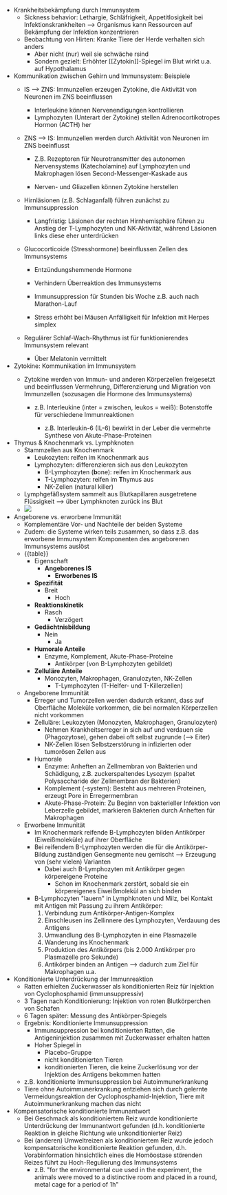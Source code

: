 - Krankheitsbekämpfung durch Immunsystem
    - Sickness behavior: Lethargie, Schläfrigkeit, Appetitlosigkeit bei Infektionskrankheiten —> Organismus kann Ressourcen auf Bekämpfung der Infektion konzentrieren
    - Beobachtung von Hirten: Kranke Tiere der Herde verhalten sich anders
        - Aber nicht (nur) weil sie schwäche rsind
        - Sondern gezielt: Erhöhter [[Zytokin]]-Spiegel im Blut wirkt u.a. auf Hypothalamus
- Kommunikation zwischen Gehirn und Immunsystem: Beispiele
    - IS --> ZNS: Immunzellen erzeugen Zytokine, die Aktivität von Neuronen im ZNS beeinflussen
        - Interleukine können Nervenendigungen kontrollieren
        - Lymphozyten (Unterart der Zytokine) stellen Adrenocortikotropes Hormon (ACTH) her
    - ZNS --> IS: Immunzellen werden durch Aktivität von Neuronen im ZNS beeinflusst

        - Z.B. Rezeptoren für Neurotransmitter des autonomen Nervensystems
(Katecholamine) auf Lymphozyten und Makrophagen lösen Second-Messenger-Kaskade aus

        - Nerven- und Gliazellen können Zytokine herstellen
    - Hirnläsionen (z.B. Schlaganfall) führen zunächst zu Immunsuppression

        - Langfristig: Läsionen der rechten Hirnhemisphäre führen zu Anstieg der T-Lymphozyten und NK-Aktivität, während Läsionen links diese eher unterdrücken
    - Glucocorticoide (Stresshormone) beeinflussen Zellen des Immunsystems

        - Entzündungshemmende Hormone

        - Verhindern Überreaktion des Immunsystems

        - Immunsuppression für Stunden bis Woche z.B. auch nach Marathon-Lauf

        - Stress erhöht bei Mäusen Anfälligkeit für Infektion mit Herpes simplex

    - Regulärer Schlaf-Wach-Rhythmus ist für funktionierendes Immunsystem
relevant

        - Über Melatonin vermittelt
- Zytokine: Kommunikation im Immunsystem
    - Zytokine werden von Immun- und anderen Körperzellen freigesetzt und
beeinflussen Vermehrung, Differenzierung und Migration von
Immunzellen (sozusagen die Hormone des Immunsystems)

        - z.B. Interleukine (inter = zwischen, leukos = weiß): Botenstoffe für
verschiedene Immunreaktionen

            - z.B. Interleukin-6 (IL-6) bewirkt in der Leber die vermehrte
Synthese von Akute-Phase-Proteinen
- Thymus & Knochenmark vs. Lymphknoten
    - Stammzellen aus Knochenmark
        - Leukozyten: reifen im Knochenmark aus
        - Lymphozyten: differenzieren sich aus den Leukozyten
            - B-Lymphozyten (**b**one): reifen im Knochenmark aus
            - T-Lymphozyten: reifen im **T**hymus aus
            - NK-Zellen (natural killer)
    - Lymphgefäßsystem sammelt aus Blutkapillaren ausgetretene Flüssigkeit --> über Lymphknoten zurück ins Blut
    - ![](https://firebasestorage.googleapis.com/v0/b/firescript-577a2.appspot.com/o/imgs%2Fapp%2Fssoenksen%2FUgt8KUS4od.png?alt=media&token=464b0e5c-2a78-4e5c-9d65-fc8970b9638a)
- Angeborene vs. erworbene Immunität
    - Komplementäre Vor- und Nachteile der beiden Systeme
    - Zudem: die Systeme wirken teils zusammen, so dass z.B. das erworbene Immunsystem Komponenten des angeborenen Immunsystems auslöst
    - {{table}}
        - Eigenschaft
            - **Angeborenes IS**
                - **Erworbenes IS**
        - **Spezifität**
            - Breit
                - Hoch
        - **Reaktionskinetik**
            - Rasch
                - Verzögert
        - **Gedächtnisbildung**
            - Nein
                - Ja
        - **Humorale Anteile**
            - Enzyme, Komplement, Akute-Phase-Proteine
                - Antikörper (von B-Lymphozyten gebildet)
        - **Zelluläre Anteile**
            - Monozyten, Makrophagen, Granulozyten, NK-Zellen
                - T-Lymphozyten (T-Helfer- und T-Killerzellen)
    - Angeborene Immunität
        - Erreger und Tumorzellen werden dadurch erkannt, dass auf Oberfläche Moleküle vorkommen, die bei normalen Körperzellen nicht vorkommen
        - Zelluläre: Leukozyten (Monozyten, Makrophagen, Granulozyten)
            - Nehmen Krankheitserreger in sich auf und verdauen sie (Phagozytose), gehen dabei oft selbst zugrunde (--> Eiter)
            - NK-Zellen lösen Selbstzerstörung in infizierten oder tumorösen Zellen aus
        - Humorale
            - Enzyme: Anheften an Zellmembran von Bakterien und Schädigung, z.B. zuckerspaltendes Lysozym (spaltet Polysaccharide der Zellmembran der Bakterien)
            - Komplement (-system): Besteht aus mehreren Proteinen, erzeugt Pore in Erregermembran
            - Akute-Phase-Protein: Zu Beginn von bakterieller Infektion von Leberzelle gebildet, markieren Bakterien durch Anheften für Makrophagen
    - Erworbene Immunität
        - Im Knochenmark reifende B-Lymphozyten bilden Antikörper (Eiweißmoleküle) auf ihrer Oberfläche
        - Bei reifendem B-Lymphozyten werden die für die Antikörper-Bildung zuständigen Gensegmente neu gemischt --> Erzeugung von (sehr vielen) Varianten
            - Dabei auch B-Lymphozyten mit Antikörper gegen körpereigene Proteine
                - Schon im Knochenmark zerstört, sobald sie ein körpereigenes Eiweißmolekül an sich binden
        - B-Lymphozyten "lauern" in Lymphknoten und Milz, bei Kontakt mit Antigen mit Passung zu ihrem Antikörper:
            1. Verbindung zum Antikörper-Antigen-Komplex
            2. Einschleusen ins Zellinnere des Lymphozyten, Verdauung des Antigens
            3. Umwandlung des B-Lymphozyten in eine Plasmazelle
            4. Wanderung ins Knochenmark
            5. Produktion des Antikörpers (bis 2.000 Antikörper pro Plasmazelle pro Sekunde)
            6. Antikörper binden an Antigen --> dadurch zum Ziel für Makrophagen u.a.
- Konditionierte Unterdrückung der Immunreaktion
    - Ratten erhielten Zuckerwasser als konditionierten Reiz für Injektion von Cyclophosphamid (immunsuppressiv)
    - 3 Tagen nach Konditionierung: Injektion von roten Blutkörperchen von Schafen
    - 6 Tagen später: Messung des Antikörper-Spiegels
    - Ergebnis: Konditionierte Immunsuppression
        - Immunsuppression bei konditionierten Ratten, die Antigeninjektion zusammen mit Zuckerwasser erhalten hatten
        - Hoher Spiegel in
            - Placebo-Gruppe
            - nicht konditionierten Tieren
            - konditionierten Tieren, die keine Zuckerlösung vor der Injektion des Antigens bekommen hatten
    - z.B. konditionierte Immunsuppression bei Autoimmunerkrankung
    - Tiere ohne Autoimmunerkrankung entziehen sich durch gelernte Vermeidungsreaktion der Cyclophosphamid-Injektion, Tiere mit Autoimmunerkrankung machen das nicht
- Kompensatorische konditionierte Immunantwort
    - Bei Geschmack als konditioniertem Reiz wurde konditionierte Unterdrückung der Immunantwort gefunden (d.h. konditionierte Reaktion in gleiche Richtung wie unkonditionierter Reiz)
    - Bei (anderen) Umweltreizen als konditioniertem Reiz wurde jedoch kompensatorische konditionierte Reaktion gefunden, d.h. Vorabinformation hinsichtlich eines die Homöostase störenden Reizes führt zu Hoch-Regulierung des Immunsystems
        - z.B. "for the environmental cue used in the experiment, the animals were moved to a distinctive room and placed in a round, metal cage for a period of 1h"
